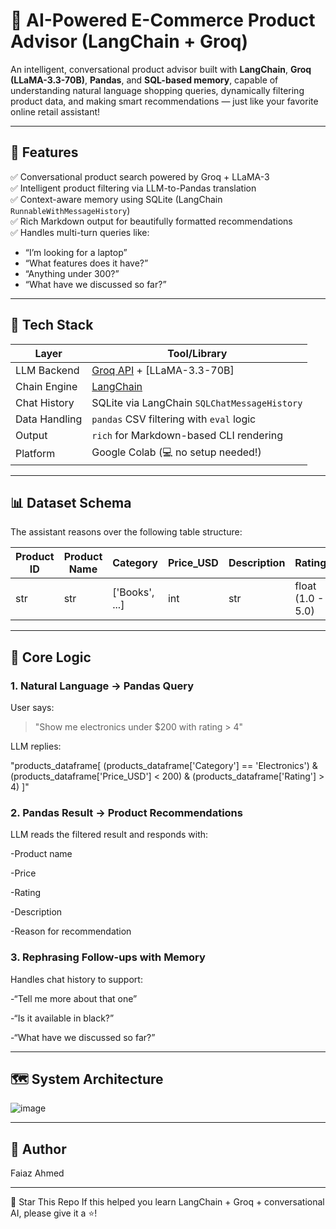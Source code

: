 # 🛒 AI-Powered E-Commerce Product Advisor (LangChain + Groq)

An intelligent, conversational product advisor built with **LangChain**, **Groq (LLaMA-3.3-70B)**, **Pandas**, and **SQL-based memory**, capable of understanding natural language shopping queries, dynamically filtering product data, and making smart recommendations — just like your favorite online retail assistant!

---

## 🚀 Features

✅ Conversational product search powered by Groq + LLaMA-3  
✅ Intelligent product filtering via LLM-to-Pandas translation  
✅ Context-aware memory using SQLite (LangChain `RunnableWithMessageHistory`)  
✅ Rich Markdown output for beautifully formatted recommendations  
✅ Handles multi-turn queries like:
  - “I’m looking for a laptop”
  - “What features does it have?”
  - “Anything under 300?”
  - “What have we discussed so far?”

---

## 🧠 Tech Stack

| Layer         | Tool/Library                            |
|---------------|------------------------------------------|
| LLM Backend   | [Groq API](https://console.groq.com/) + [LLaMA-3.3-70B] |
| Chain Engine  | [LangChain](https://www.langchain.com/) |
| Chat History  | SQLite via LangChain `SQLChatMessageHistory` |
| Data Handling | `pandas` CSV filtering with `eval` logic |
| Output        | `rich` for Markdown-based CLI rendering |
| Platform      | Google Colab (💻 no setup needed!)       |

---

## 📊 Dataset Schema

The assistant reasons over the following table structure:

| Product ID | Product Name | Category        | Price\_USD | Description | Rating            |
| ---------- | ------------ | --------------- | ---------- | ----------- | ----------------- |
| str        | str          | \['Books', ...] | int        | str         | float (1.0 - 5.0) |

---

## 🧩 Core Logic

### 1. Natural Language → Pandas Query

User says:

> "Show me electronics under $200 with rating > 4"

LLM replies:

"products_dataframe[
  (products_dataframe['Category'] == 'Electronics') &
  (products_dataframe['Price_USD'] < 200) &
  (products_dataframe['Rating'] > 4)
]"

### 2. Pandas Result → Product Recommendations

LLM reads the filtered result and responds with:

  -Product name

  -Price

  -Rating

  -Description

  -Reason for recommendation

### 3. Rephrasing Follow-ups with Memory
   
Handles chat history to support:

 -“Tell me more about that one”

 -“Is it available in black?”

 -“What have we discussed so far?”
 
---

## 🗺️ System Architecture 

![image](https://github.com/user-attachments/assets/7f785a27-c8a2-4e86-a140-d1d5c020c032)

---

🧠 Author
---

Faiaz Ahmed

---

🌟 Star This Repo
If this helped you learn LangChain + Groq + conversational AI, please give it a ⭐!
